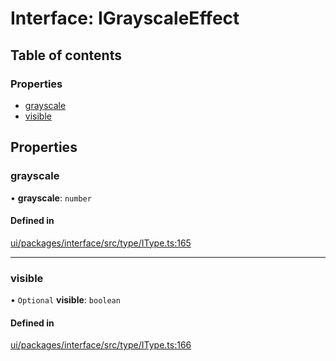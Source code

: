 # Interface: IGrayscaleEffect

## Table of contents

### Properties

- [grayscale](IGrayscaleEffect.md#grayscale)
- [visible](IGrayscaleEffect.md#visible)

## Properties

### grayscale

• **grayscale**: `number`

#### Defined in

[ui/packages/interface/src/type/IType.ts:165](https://github.com/leaferjs/leafer-ui/blob/c3451ed/packages/interface/src/type/IType.ts#L165)

___

### visible

• `Optional` **visible**: `boolean`

#### Defined in

[ui/packages/interface/src/type/IType.ts:166](https://github.com/leaferjs/leafer-ui/blob/c3451ed/packages/interface/src/type/IType.ts#L166)
